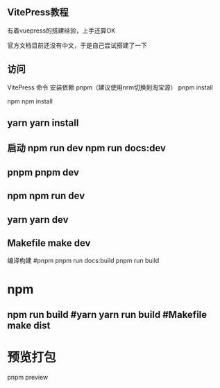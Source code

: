 ## VitePress教程

有着vuepress的搭建经验，上手还算OK

官方文档目前还没有中文，于是自己尝试搭建了一下


## 访问

VitePress 命令
安装依赖
pnpm（建议使用nrm切换到淘宝源）
pnpm install

npm
npm install

yarn
yarn install
-----------------------
启动
npm run dev
npm run docs:dev
----------
pnpm
pnpm dev
------
npm
npm run dev
-----
yarn
yarn dev
------
Makefile
make dev
-----------------------
编译构建
#pnpm
pnpm run docs:build
pnpm run build

# npm
npm run build
#yarn
yarn run build
#Makefile
make dist
-----------------------
# 预览打包
pnpm preview

